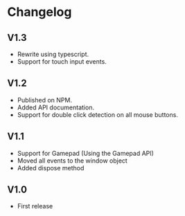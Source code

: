 # Changelog

## V1.3
 - Rewrite using typescript.
 - Support for touch input events.

## V1.2

- Published on NPM.
- Added API documentation.
- Support for double click detection on all mouse buttons.

## V1.1

- Support for Gamepad (Using the Gamepad API)
- Moved all events to the window object
- Added dispose method

## V1.0

- First release

